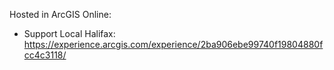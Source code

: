 Hosted in ArcGIS Online:
- Support Local Halifax: https://experience.arcgis.com/experience/2ba906ebe99740f19804880fcc4c3118/
